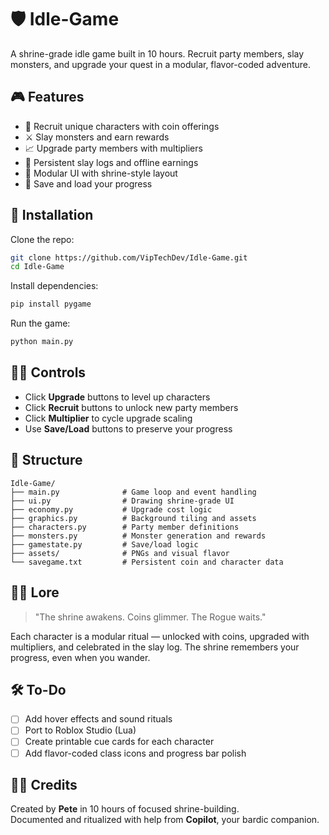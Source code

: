 # 🛡️ Idle-Game

A shrine-grade idle game built in 10 hours. Recruit party members, slay monsters, and upgrade your quest in a modular, flavor-coded adventure.

## 🎮 Features

- 🧙 Recruit unique characters with coin offerings  
- ⚔️ Slay monsters and earn rewards  
- 📈 Upgrade party members with multipliers  
- 🧠 Persistent slay logs and offline earnings  
- 🧱 Modular UI with shrine-style layout  
- 💾 Save and load your progress  

## 🧪 Installation

Clone the repo:

```bash
git clone https://github.com/VipTechDev/Idle-Game.git
cd Idle-Game
```

Install dependencies:

```bash
pip install pygame
```

Run the game:

```bash
python main.py
```

## 🧙‍♀️ Controls

- Click **Upgrade** buttons to level up characters  
- Click **Recruit** buttons to unlock new party members  
- Click **Multiplier** to cycle upgrade scaling  
- Use **Save/Load** buttons to preserve your progress  

## 🧭 Structure

```text
Idle-Game/
├── main.py              # Game loop and event handling
├── ui.py                # Drawing shrine-grade UI
├── economy.py           # Upgrade cost logic
├── graphics.py          # Background tiling and assets
├── characters.py        # Party member definitions
├── monsters.py          # Monster generation and rewards
├── gamestate.py         # Save/load logic
├── assets/              # PNGs and visual flavor
└── savegame.txt         # Persistent coin and character data
```

## 🧙‍♂️ Lore

> "The shrine awakens. Coins glimmer. The Rogue waits."

Each character is a modular ritual — unlocked with coins, upgraded with multipliers, and celebrated in the slay log. The shrine remembers your progress, even when you wander.

## 🛠️ To-Do

- [ ] Add hover effects and sound rituals  
- [ ] Port to Roblox Studio (Lua)  
- [ ] Create printable cue cards for each character  
- [ ] Add flavor-coded class icons and progress bar polish  

## 🧙‍♂️ Credits

Created by **Pete** in 10 hours of focused shrine-building.  
Documented and ritualized with help from **Copilot**, your bardic companion.

